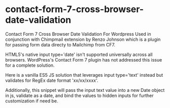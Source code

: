 # contact-form-7-cross-browser-date-validation
Contact Form 7 Cross Browser Date Validation For Wordpress
Used in conjunction with Chimpmail extension by Renzo Johnson which is a plugin for passing form data directy to Mailchimp from CF7. 

HTML5's native input type='date' isn't supported universally across all browsers.  WordPress's Contact Form 7 plugin has not addressed this issue for a complete solution.

Here is a vanilla ES5 JS solution that leverages input type='text' instead but validates for RegEx date format 'xx/xx/xxxx'.

Additionally, this snippet will pass the input text value into a new Date object in js, validate as a date, and bind the values to hidden inputs for further customization if need be.

